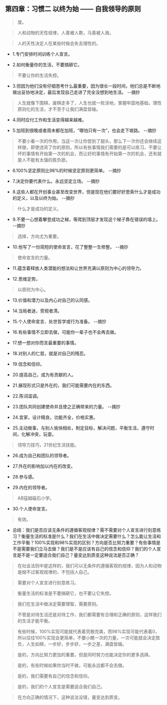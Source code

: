 ## 第四章：习惯二 以终为始 —— 自我领导的原则

>度。

>人和动物的天性规律，人善被人欺，马善被人骑。

>人的天性决定人在某些时候会失去理性的。

- 1.专门安排时间训练个人宣言。

- 2.如何衡量你的生活，不要搞砸它。

>不要让你的生活失控。

- 3.但因为他们没有仔细思考什么最重要，因为很长一段时间，他们总是不断地做出妥协地决定，最后发现自己走进了完全没想到地生活。 --摘抄

>人生就像下围棋，废棋走多了，人生也就一败涂地，掌握牢固地基础，理性原则化的生活，才不至于让我们满盘皆输。

- 4.同时应付工作和生活变得越来越难。

- 5.加班到很晚或者周末都在加班，“哪怕只有一次”，也会走下坡路。 --摘抄

>不要小看一次的作用，当这一次让你尝到了甜头，那么下一次你还会继续这样做，即使违背了你的原则，所以有些事情我们需要的是可以练习，不要让坏的事情有开始第一次的机会，而让好的事情有开始第一次的机会，还有就是人不能有太强的胜负欲。

- 6.100%坚定原则比98%的时候坚定原则更简单。 --摘抄

- 7.决定你要代表什么。永远坚定立场。 --摘抄

- 8.这些人都在开创事业甚至改变世界，但是现在他们要好好思索什么才是成功的定义，以及以终为始。 --摘抄

>什么才是成功的定义。

- 9.不要一心想着攀登成功之梯，等爬到顶层才发现这个梯子靠在错误的墙上。 --摘抄

>选择，方向尤为重要。

- 10.他写了一份简短的使命宣言，花了整整一生修整。 --摘抄

>使命宣言的力量。

- 11.蕴含着释放人类潜能的想法和让世界充满以原则为中心的领导力。

- 12.思维定势。

>以原则为中心。

- 13.价值和潜力以及内心对自己的认同感。

- 14.当局者迷，旁观者清。

- 15.个人使命宣言、处世哲学或行为准备。 --摘抄

- 16.有些事情不立即去做，可能你一辈子也不会再去做。

- 17.想一想对你而言最重要的事情。

- 18.对别人的仁慈，就是对自己的残忍。

- 19.信念和信仰。

- 20.提高自己，成为有贡献的人。

- 21.展现形式只是外在的，我们可能需要内在的东西。

- 22.陈词滥调。

- 23.团队共同创建使命并且使之正确带来的力量。 --摘抄

- 24.宜家，设计精良，功能齐全，价格实惠。

- 25.主动做事，与别人愉快相处，制定目标，解决问题，平衡生活，遵守时间，化解冲突，玩耍。

>领导力技巧，21世纪生活技能。

- 26.成为自己和团队的领导者。

- 27.外在的影响加以内在的改变。

- 28.参与感。

- 29.内在的领导者。

>AB寇姆磁石小学。

- 30.个人使命宣言。

>有效。

- 总结：我们是否应该无条件的遵循客观规律？需不需要对个人宣言进行刻意练习？衡量生活的标准是什么？我们在生活中做决定需要什么？怎么能让生活和工作平衡？100%实现和98%实现的区别？方向是否比努力重要？有些事情是不是需要我们立马去做？我们是不是应该有自己的信念和信仰？我们的个人宣言是不是一定要适合我们自己？量变达到质变这种说法是否正确？

>在社会法则中是这样的，我们可以无条件的遵循客观的规律，因为人和动物是拗不过客观规律的，不包括人自己。

>需要对个人宣言进行刻意练习。

>衡量生活的标准是不要搞砸它，也不要让它失控。

>我们在生活中做决定需要理智，需要原则。

>不管是对待生活还是对待工作，我们都需要有合理和正确的原则，这样我们的生活才能平衡。

>有些时候，100%实现可能就代表着究极完美，而98%实现可能代表着0，所以往往100%实现会更简单，不要小瞧一次的力量，一次可能就会决定胜负，人生如棋，一步好，步步好，一步之差，满盘皆输。

>是的，方向比努力更加的重要。但是同时努力也能决定你的更多选择。

>是的，有些时候如果你当时不做，可能永远都不会去做。

>是的，我们需要有自己的信念和信仰。

>是的，我们的个人宣言是需要适合我们自己。

>在方向正确的情况下，这种说法没错，量变达到质变。
